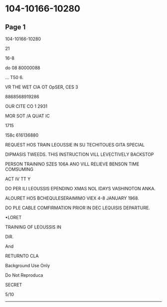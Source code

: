 # 104-10166-10280

## Page 1

104-10166-10280

21

16-8

do 08 80000088

... T50 6.

VR THE WET CIA OT OpSER, CES 3

8868568919286

OUR CITE CO 1 2931

MOR SOT /A QUAT IC

1715

158c 616136880

REQUEST HOS TRAIN LEOUSSIE IN SU TECHITOUES GITA SPECIAL

DIPMASIS TWEEDS. THIS INSTRUCTION VILL LEVECTIVELY BACKSTOP

PERSON TRAININO SZES 106A ANO VILL RELIEVE BENSON TIME COMSUMING

ACT IV TT Y

DO PER ILI LEOUSSIS EPENDINO XMAS NOL IDAYS VASHINOTON ANKA.

ALOURET HOS BCHEQULESERAIMIMO VIEX 4-8 JANUARY 1968.

DO PLE CABLE COMFIRMATION PRIOR IN DEC LEQUISIS DEPARTURE.

•LORET

TRAINING OF LEOUSSIS IN

DiR.

And

RETURNTO CLA

Background Use Only

Do Not Reproduca

SECRET

5/10

---

